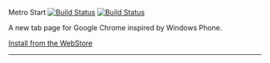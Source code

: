 Metro Start
[![Build Status](https://travis-ci.org/chustar/metro-start.svg?branch=master)](https://travis-ci.org/chustar/metro-start)
[![Build Status](https://circleci.com/gh/chustar/metro-start/tree/master.png?circle-token=:circle-token)](https://circleci.com/gh/chustar/metro-start)

A new tab page for Google Chrome inspired by Windows Phone.

[Install from the WebStore](https://chrome.google.com/webstore/detail/bbhdfpmfdplolnnkpdepnelcfdmikjfd)

-------
